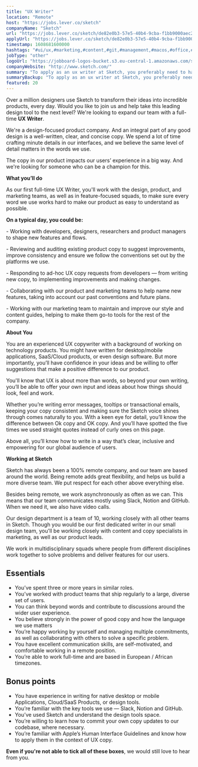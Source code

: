 ```yaml
---
title: "UX Writer"
location: "Remote"
host: "https://jobs.lever.co/sketch"
companyName: "Sketch"
url: "https://jobs.lever.co/sketch/de82e0b3-57e5-40b4-9cba-f1bb9000aec2"
applyUrl: "https://jobs.lever.co/sketch/de82e0b3-57e5-40b4-9cba-f1bb9000aec2/apply"
timestamp: 1608681600000
hashtags: "#ui/ux,#marketing,#content,#git,#management,#macos,#office,#rest"
jobType: "other"
logoUrl: "https://jobboard-logos-bucket.s3.eu-central-1.amazonaws.com/sketch"
companyWebsite: "http://www.sketch.com/"
summary: "To apply as an ux writer at Sketch, you preferably need to have some knowledge of: experience in: #ui/ux, #marketing, #css."
summaryBackup: "To apply as an ux writer at Sketch, you preferably need to have some knowledge of: #ui/ux, #marketing, #css."
featured: 20
---
```


Over a million designers use Sketch to transform their ideas into incredible products, every day. Would you like to join us and help take this leading design tool to the next level? We're looking to expand our team with a full-time **UX Writer**.

We're a design-focused product company. And an integral part of any good design is a well-written, clear, and concise copy. We spend a lot of time crafting minute details in our interfaces, and we believe the same level of detail matters in the words we use.

The copy in our product impacts our users’ experience in a big way. And we're looking for someone who can be a champion for this.

**What you’ll do**

As our first full-time UX Writer, you'll work with the design, product, and marketing teams, as well as in feature-focused squads, to make sure every word we use works hard to make our product as easy to understand as possible.

**On a typical day, you could be:**

\- Working with developers, designers, researchers and product managers to shape new features and flows.

\- Reviewing and auditing existing product copy to suggest improvements, improve consistency and ensure we follow the conventions set out by the platforms we use.

\- Responding to ad-hoc UX copy requests from developers — from writing new copy, to implementing improvements and making changes.

\- Collaborating with our product and marketing teams to help name new features, taking into account our past conventions and future plans.

\- Working with our marketing team to maintain and improve our style and content guides, helping to make them go-to tools for the rest of the company.

**About You**

You are an experienced UX copywriter with a background of working on technology products. You might have written for desktop/mobile applications, SaaS/Cloud products, or even design software. But more importantly, you’ll have confidence in your ideas and be willing to offer suggestions that make a positive difference to our product.

You'll know that UX is about more than words, so beyond your own writing, you’ll be able to offer your own input and ideas about how things should look, feel and work.

Whether you’re writing error messages, tooltips or transactional emails, keeping your copy consistent and making sure the Sketch voice shines through comes naturally to you. With a keen eye for detail, you’ll know the difference between Ok copy and OK copy. And you’ll have spotted the five times we used straight quotes instead of curly ones on this page.

Above all, you’ll know how to write in a way that’s clear, inclusive and empowering for our global audience of users.

**Working at Sketch**

Sketch has always been a 100% remote company, and our team are based around the world. Being remote adds great flexibility, and helps us build a more diverse team. We put respect for each other above everything else.

Besides being remote, we work asynchronously as often as we can. This means that our team communicates mostly using Slack, Notion and GitHub. When we need it, we also have video calls.

Our design department is a team of 10, working closely with all other teams in Sketch. Though you would be our first dedicated writer in our small design team, you'll be working closely with content and copy specialists in marketing, as well as our product leads.

We work in multidisciplinary squads where people from different disciplines work together to solve problems and deliver features for our users.

## Essentials

*   You’ve spent three or more years in similar roles.
*   You’ve worked with product teams that ship regularly to a large, diverse set of users.
*   You can think beyond words and contribute to discussions around the wider user experience.
*   You believe strongly in the power of good copy and how the language we use matters
*   You’re happy working by yourself and managing multiple commitments, as well as collaborating with others to solve a specific problem.
*   You have excellent communication skills, are self-motivated, and comfortable working in a remote position.
*   You’re able to work full-time and are based in European / African timezones.

## Bonus points

*   You have experience in writing for native desktop or mobile Applications, Cloud/SaaS Products, or design tools.
*   You’re familiar with the key tools we use — Slack, Notion and GitHub.
*   You’ve used Sketch and understand the design tools space.
*   You’re willing to learn how to commit your own copy updates to our codebase, where necessary.
*   You’re familiar with Apple’s Human Interface Guidelines and know how to apply them in the context of UX copy.

**Even if you're not able to tick all of these boxes**, we would still love to hear from you.
